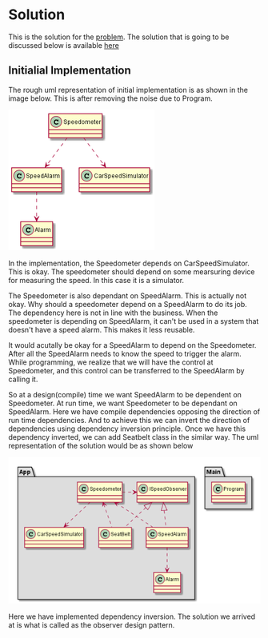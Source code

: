 # Solution

This is the solution for the [problem](https://github.com/WonderTools/design-patterns/blob/master/Problem01/Assignment/ProblemStatement.md). The solution that is going to be discussed below is available [here](https://wondertools.github.io/GitHubDownloader/#/home?url=https://github.com/WonderTools/design-patterns/tree/solution/Problem01/Solution)

## Initialial Implementation

The rough uml representation of initial implementation is as shown in the image below. This is after removing the noise due to Program.

![Initial Implementation Noise Removed](Problem2.png)

In the implementation, the Speedometer depends on CarSpeedSimulator. This is okay. The speedometer should depend on some mearsuring device for measuring the speed. In this case it is a simulator. 

The Speedometer is also dependant on SpeedAlarm. This is actually not okay. Why should a speedometer depend on a SpeedAlarm to do its job. The dependency here is not in line with the business. When the speedometer is depending on SpeedAlarm, it can't be used in a system that doesn't have a speed alarm. This makes it less reusable.

It would acutally be okay for a SpeedAlarm to depend on the Speedometer. After all the SpeedAlarm needs to know the speed to trigger the alarm. While programming, we realize that we will have the control at Speedometer, and this control can be transferred to the SpeedAlarm by calling it. 

So at a design(compile) time we want SpeedAlarm to be dependent on Speedometer. At run time, we want Speedometer to be dependant on SpeedAlarm. Here we have compile dependencies opposing the direction of run time dependencies. And to achieve this we can invert the direction of dependencies using dependency inversion principle. Once we have this dependency inverted, we can add Seatbelt class in the similar way. The uml representation of the solution would be as shown below

![Solution](Solution.png)

Here we have implemented dependency inversion. The solution we arrived at is what is called as the observer design pattern.
